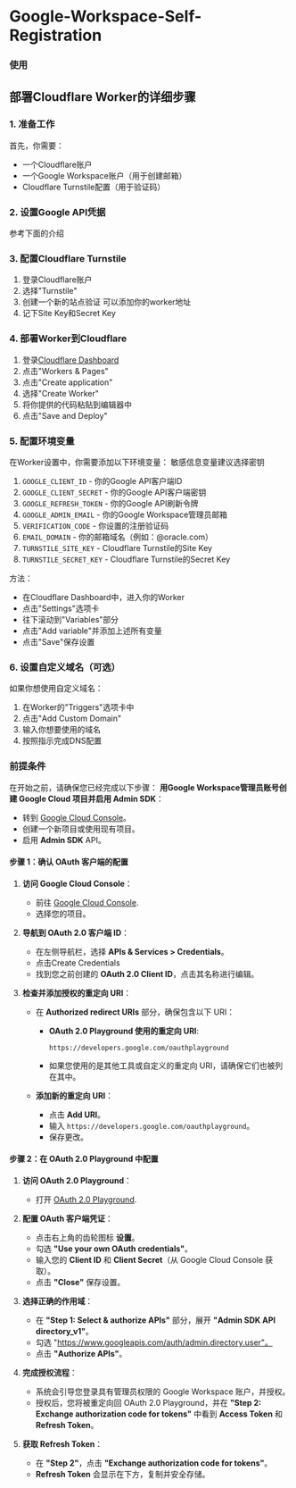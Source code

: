 # Google-Workspace-Self-Registration
### 使用

## 部署Cloudflare Worker的详细步骤

### 1. 准备工作

首先，你需要：
- 一个Cloudflare账户
- 一个Google Workspace账户（用于创建邮箱）
- Cloudflare Turnstile配置（用于验证码）

### 2. 设置Google API凭据

参考下面的介绍

### 3. 配置Cloudflare Turnstile

1. 登录Cloudflare账户
2. 选择"Turnstile"
3. 创建一个新的站点验证 可以添加你的worker地址
4. 记下Site Key和Secret Key

### 4. 部署Worker到Cloudflare

1. 登录[Cloudflare Dashboard](https://dash.cloudflare.com/)
2. 点击"Workers & Pages"
3. 点击"Create application"
4. 选择"Create Worker"
5. 将你提供的代码粘贴到编辑器中
6. 点击"Save and Deploy"

### 5. 配置环境变量

在Worker设置中，你需要添加以下环境变量：
敏感信息变量建议选择密钥 

1. `GOOGLE_CLIENT_ID` - 你的Google API客户端ID
2. `GOOGLE_CLIENT_SECRET` - 你的Google API客户端密钥
3. `GOOGLE_REFRESH_TOKEN` - 你的Google API刷新令牌
4. `GOOGLE_ADMIN_EMAIL` - 你的Google Workspace管理员邮箱
5. `VERIFICATION_CODE` - 你设置的注册验证码
6. `EMAIL_DOMAIN` - 你的邮箱域名（例如：@oracle.com）
7. `TURNSTILE_SITE_KEY` - Cloudflare Turnstile的Site Key
8. `TURNSTILE_SECRET_KEY` - Cloudflare Turnstile的Secret Key

方法：
- 在Cloudflare Dashboard中，进入你的Worker
- 点击"Settings"选项卡
- 往下滚动到"Variables"部分
- 点击"Add variable"并添加上述所有变量
- 点击"Save"保存设置

### 6. 设置自定义域名（可选）

如果你想使用自定义域名：
1. 在Worker的"Triggers"选项卡中
2. 点击"Add Custom Domain"
3. 输入你想要使用的域名
4. 按照指示完成DNS配置


### 前提条件

在开始之前，请确保您已经完成以下步骤：
 **用Google Workspace管理员账号创建 Google Cloud 项目并启用 Admin SDK**：
   - 转到 [Google Cloud Console](https://console.cloud.google.com/)。
   - 创建一个新项目或使用现有项目。
   - 启用 **Admin SDK** API。
  
#### 步骤 1：确认 OAuth 客户端的配置

1. **访问 Google Cloud Console**：
   - 前往 [Google Cloud Console](https://console.cloud.google.com/).
   - 选择您的项目。

2. **导航到 OAuth 2.0 客户端 ID**：
   - 在左侧导航栏，选择 **APIs & Services > Credentials**。
   - 点击Create Credentials
   - 找到您之前创建的 **OAuth 2.0 Client ID**，点击其名称进行编辑。

3. **检查并添加授权的重定向 URI**：
   - 在 **Authorized redirect URIs** 部分，确保包含以下 URI：
     - **OAuth 2.0 Playground 使用的重定向 URI**:
       ```
       https://developers.google.com/oauthplayground
       ```
     - 如果您使用的是其他工具或自定义的重定向 URI，请确保它们也被列在其中。

   - **添加新的重定向 URI**：
     - 点击 **Add URI**。
     - 输入 `https://developers.google.com/oauthplayground`。
     - 保存更改。

#### 步骤 2：在 OAuth 2.0 Playground 中配置

1. **访问 OAuth 2.0 Playground**：
   - 打开 [OAuth 2.0 Playground](https://developers.google.com/oauthplayground).

2. **配置 OAuth 客户端凭证**：
   - 点击右上角的齿轮图标 **设置**。
   - 勾选 **"Use your own OAuth credentials"**。
   - 输入您的 **Client ID** 和 **Client Secret**（从 Google Cloud Console 获取）。
   - 点击 **"Close"** 保存设置。

3. **选择正确的作用域**：
   - 在 **"Step 1: Select & authorize APIs"** 部分，展开 **"Admin SDK API directory_v1"**。
   - 勾选 "https://www.googleapis.com/auth/admin.directory.user"。
   - 点击 **"Authorize APIs"**。

4. **完成授权流程**：
   - 系统会引导您登录具有管理员权限的 Google Workspace 账户，并授权。
   - 授权后，您将被重定向回 OAuth 2.0 Playground，并在 **"Step 2: Exchange authorization code for tokens"** 中看到 **Access Token** 和 **Refresh Token**。

5. **获取 Refresh Token**：
   - 在 **"Step 2"**，点击 **"Exchange authorization code for tokens"**。
   - **Refresh Token** 会显示在下方，复制并安全存储。


